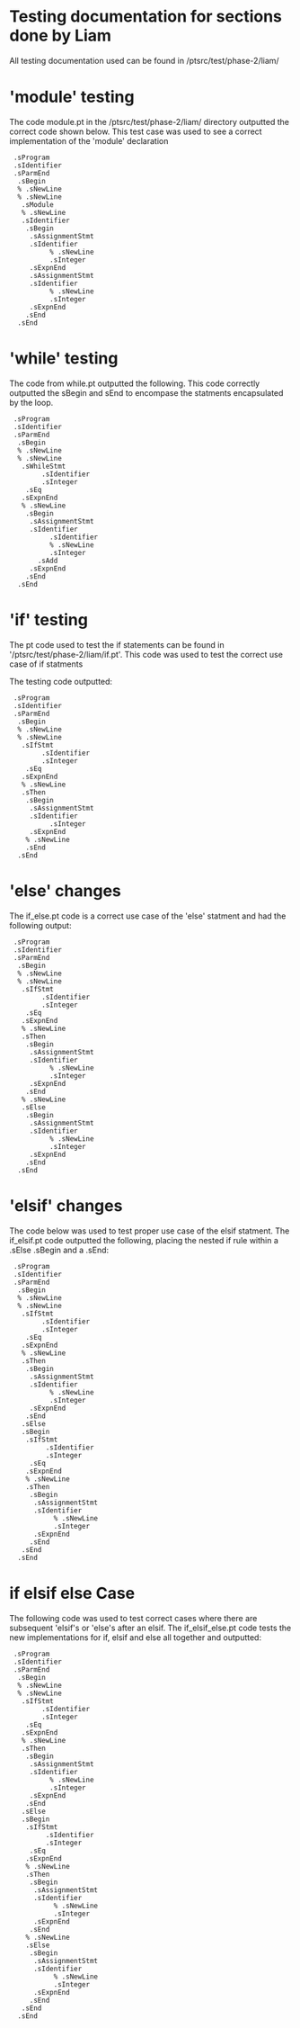 # Testing documentation for sections done by Liam

All testing documentation used can be found in /ptsrc/test/phase-2/liam/

# 'module' testing

The code module.pt in the /ptsrc/test/phase-2/liam/ directory outputted the correct code shown below. This test case was used to see a correct implementation of the 'module' declaration

```
 .sProgram
 .sIdentifier
 .sParmEnd
  .sBegin
  % .sNewLine
  % .sNewLine
   .sModule
   % .sNewLine
   .sIdentifier
    .sBegin
     .sAssignmentStmt
     .sIdentifier
          % .sNewLine
          .sInteger
     .sExpnEnd
     .sAssignmentStmt
     .sIdentifier
          % .sNewLine
          .sInteger
     .sExpnEnd
    .sEnd
  .sEnd
```


# 'while' testing

The code from while.pt outputted the following. This code correctly outputted the sBegin and sEnd to encompase the statments encapsulated by the loop.

```
 .sProgram
 .sIdentifier
 .sParmEnd
  .sBegin
  % .sNewLine
  % .sNewLine
   .sWhileStmt
        .sIdentifier
        .sInteger
    .sEq
   .sExpnEnd
   % .sNewLine
    .sBegin
     .sAssignmentStmt
     .sIdentifier
          .sIdentifier
          % .sNewLine
          .sInteger
       .sAdd
     .sExpnEnd
    .sEnd
  .sEnd
```


# 'if' testing
The pt code used to test the if statements can be found in '/ptsrc/test/phase-2/liam/if.pt'. This code was used to test the correct use case of if statments

The testing code outputted:
```
 .sProgram
 .sIdentifier
 .sParmEnd
  .sBegin
  % .sNewLine
  % .sNewLine
   .sIfStmt
        .sIdentifier
        .sInteger
    .sEq
   .sExpnEnd
   % .sNewLine
   .sThen
    .sBegin
     .sAssignmentStmt
     .sIdentifier
          .sInteger
     .sExpnEnd
    % .sNewLine
    .sEnd
  .sEnd
```

# 'else' changes

The if_else.pt code is a correct use case of the 'else' statment and had the following output:
```
 .sProgram
 .sIdentifier
 .sParmEnd
  .sBegin
  % .sNewLine
  % .sNewLine
   .sIfStmt
        .sIdentifier
        .sInteger
    .sEq
   .sExpnEnd
   % .sNewLine
   .sThen
    .sBegin
     .sAssignmentStmt
     .sIdentifier
          % .sNewLine
          .sInteger
     .sExpnEnd
    .sEnd
   % .sNewLine
   .sElse
    .sBegin
     .sAssignmentStmt
     .sIdentifier
          % .sNewLine
          .sInteger
     .sExpnEnd
    .sEnd
  .sEnd
```
# 'elsif' changes
The code below was used to test proper use case of the elsif statment. 
The if_elsif.pt code outputted the following, placing the nested if rule within a .sElse .sBegin and a .sEnd: 
```
 .sProgram
 .sIdentifier
 .sParmEnd
  .sBegin
  % .sNewLine
  % .sNewLine
   .sIfStmt
        .sIdentifier
        .sInteger
    .sEq
   .sExpnEnd
   % .sNewLine
   .sThen
    .sBegin
     .sAssignmentStmt
     .sIdentifier
          % .sNewLine
          .sInteger
     .sExpnEnd
    .sEnd
   .sElse
   .sBegin
    .sIfStmt
         .sIdentifier
         .sInteger
     .sEq
    .sExpnEnd
    % .sNewLine
    .sThen
     .sBegin
      .sAssignmentStmt
      .sIdentifier
           % .sNewLine
           .sInteger
      .sExpnEnd
     .sEnd
   .sEnd
  .sEnd
```
# if elsif else Case
The following code was used to test correct cases where there are subsequent 'elsif's or 'else's after an elsif.
The if_elsif_else.pt code tests the new implementations for if, elsif and else all together and outputted: 

```
 .sProgram
 .sIdentifier
 .sParmEnd
  .sBegin
  % .sNewLine
  % .sNewLine
   .sIfStmt
        .sIdentifier
        .sInteger
    .sEq
   .sExpnEnd
   % .sNewLine
   .sThen
    .sBegin
     .sAssignmentStmt
     .sIdentifier
          % .sNewLine
          .sInteger
     .sExpnEnd
    .sEnd
   .sElse
   .sBegin
    .sIfStmt 
         .sIdentifier
         .sInteger
     .sEq
    .sExpnEnd
    % .sNewLine
    .sThen
     .sBegin
      .sAssignmentStmt
      .sIdentifier
           % .sNewLine
           .sInteger
      .sExpnEnd
     .sEnd
    % .sNewLine
    .sElse
     .sBegin
      .sAssignmentStmt
      .sIdentifier
           % .sNewLine
           .sInteger
      .sExpnEnd
     .sEnd
   .sEnd
  .sEnd
```
